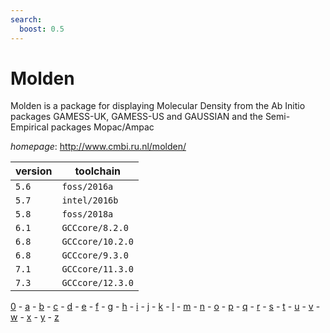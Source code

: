 ```yaml
---
search:
  boost: 0.5
---
```

# Molden

Molden is a package for displaying Molecular Density from the  Ab Initio packages GAMESS-UK, GAMESS-US and GAUSSIAN and the Semi-Empirical  packages Mopac/Ampac

*homepage*: <http://www.cmbi.ru.nl/molden/>

version | toolchain
--------|----------
``5.6`` | ``foss/2016a``
``5.7`` | ``intel/2016b``
``5.8`` | ``foss/2018a``
``6.1`` | ``GCCcore/8.2.0``
``6.8`` | ``GCCcore/10.2.0``
``6.8`` | ``GCCcore/9.3.0``
``7.1`` | ``GCCcore/11.3.0``
``7.3`` | ``GCCcore/12.3.0``

[0](../0/index.md) - [a](../a/index.md) - [b](../b/index.md) - [c](../c/index.md) - [d](../d/index.md) - [e](../e/index.md) - [f](../f/index.md) - [g](../g/index.md) - [h](../h/index.md) - [i](../i/index.md) - [j](../j/index.md) - [k](../k/index.md) - [l](../l/index.md) - [m](../m/index.md) - [n](../n/index.md) - [o](../o/index.md) - [p](../p/index.md) - [q](../q/index.md) - [r](../r/index.md) - [s](../s/index.md) - [t](../t/index.md) - [u](../u/index.md) - [v](../v/index.md) - [w](../w/index.md) - [x](../x/index.md) - [y](../y/index.md) - [z](../z/index.md)

